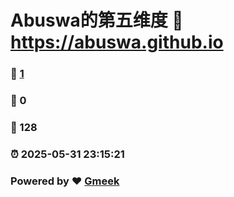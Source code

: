 # Abuswa的第五维度 :link: https://abuswa.github.io 
### :page_facing_up: [1](https://abuswa.github.io/tag.html) 
### :speech_balloon: 0 
### :hibiscus: 128 
### :alarm_clock: 2025-05-31 23:15:21 
### Powered by :heart: [Gmeek](https://github.com/Meekdai/Gmeek)
